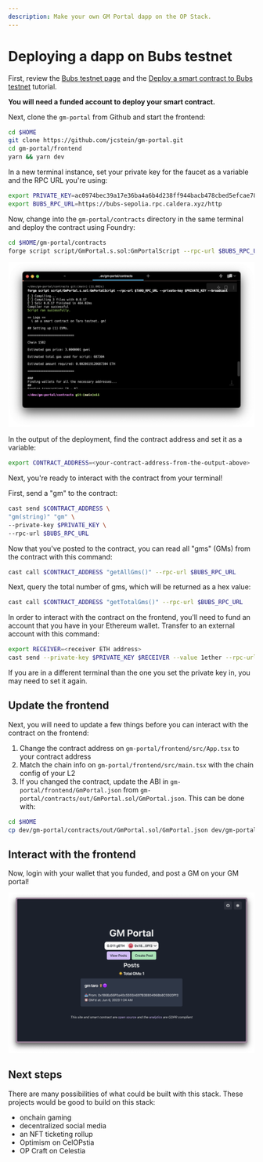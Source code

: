 ```yaml
---
description: Make your own GM Portal dapp on the OP Stack.
---
```


# Deploying a dapp on Bubs testnet

First, review the [Bubs testnet page](./bubs-testnet.md) and the
[Deploy a smart contract to Bubs testnet](./deploy-on-bubs.md) tutorial.

**You will need a funded account to deploy your smart contract.**

Next, clone the `gm-portal` from Github and start the frontend:

```bash
cd $HOME
git clone https://github.com/jcstein/gm-portal.git
cd gm-portal/frontend
yarn && yarn dev
```

In a new terminal instance, set your private key for the
faucet as a variable and the RPC URL you're using:

```bash
export PRIVATE_KEY=ac0974bec39a17e36ba4a6b4d238ff944bacb478cbed5efcae784d7bf4f2ff80
export BUBS_RPC_URL=https://bubs-sepolia.rpc.caldera.xyz/http
```

Now, change into the `gm-portal/contracts` directory in the same terminal and deploy
the contract using Foundry:

<!-- markdownlint-disable MD013 -->

```bash
cd $HOME/gm-portal/contracts
forge script script/GmPortal.s.sol:GmPortalScript --rpc-url $BUBS_RPC_URL --private-key $PRIVATE_KEY --broadcast
```

<!-- markdownlint-enable MD013 -->

![gm-contract](/img/gm_contract.png)

In the output of the deployment, find the contract address and set it as a variable:

```bash
export CONTRACT_ADDRESS=<your-contract-address-from-the-output-above>
```

Next, you're ready to interact with the contract from your terminal!

First, send a "gm" to the contract:

```bash
cast send $CONTRACT_ADDRESS \
"gm(string)" "gm" \
--private-key $PRIVATE_KEY \
--rpc-url $BUBS_RPC_URL
```

Now that you've posted to the contract, you can read all "gms" (GMs) from the
contract with
this command:

```bash
cast call $CONTRACT_ADDRESS "getAllGms()" --rpc-url $BUBS_RPC_URL
```

Next, query the total number of gms, which will be returned as a hex value:

```bash
cast call $CONTRACT_ADDRESS "getTotalGms()" --rpc-url $BUBS_RPC_URL
```

In order to interact with the contract on the frontend, you'll need to fund an
account that you have in your Ethereum wallet. Transfer to an external account
with this command:

```bash
export RECEIVER=<receiver ETH address>
cast send --private-key $PRIVATE_KEY $RECEIVER --value 1ether --rpc-url $BUBS_RPC_URL
```

If you are in a different terminal than the one you set the private key in, you
may need to set it again.

## Update the frontend

Next, you will need to update a few things before you can interact with the
contract on the frontend:

1. Change the contract address on `gm-portal/frontend/src/App.tsx` to your
   contract address
2. Match the chain info on `gm-portal/frontend/src/main.tsx` with the chain
   config of your L2
3. If you changed the contract, update the ABI in
   `gm-portal/frontend/GmPortal.json` from
   `gm-portal/contracts/out/GmPortal.sol/GmPortal.json`. This can be done with:

```bash
cd $HOME
cp dev/gm-portal/contracts/out/GmPortal.sol/GmPortal.json dev/gm-portal/frontend
```

## Interact with the frontend

Now, login with your wallet that you funded, and post a GM on your GM portal!

![gm-bubs](/img/gm_bubs.png)

## Next steps

There are many possibilities of what could be built with this stack.
These projects would be good to build on this stack:

- onchain gaming
- decentralized social media
- an NFT ticketing rollup
- Optimism on CelOPstia
- OP Craft on Celestia
